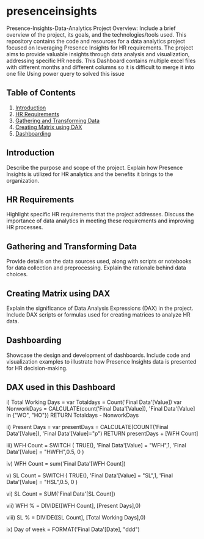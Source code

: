 # presenceinsights
Presence-Insights-Data-Analytics
Project Overview:
Include a brief overview of the project, its goals, and the technologies/tools used.
This repository contains the code and resources for a data analytics project focused on leveraging Presence Insights for HR requirements. The project aims to provide valuable insights through data analysis and visualization, addressing specific HR needs.
This Dashboard contains multiple excel files with different months and different columns so it is difficult to merge it into one file
Using power query to solved this issue

## Table of Contents
1. [Introduction](#introduction)
2. [HR Requirements](#hr-requirements)
3. [Gathering and Transforming Data](#gathering-and-transforming-data)
4. [Creating Matrix using DAX](#creating-matrix-using-dax)
5. [Dashboarding](#dashboarding)

## Introduction
Describe the purpose and scope of the project. Explain how Presence Insights is utilized for HR analytics and the benefits it brings to the organization.

## HR Requirements
Highlight specific HR requirements that the project addresses. Discuss the importance of data analytics in meeting these requirements and improving HR processes.

## Gathering and Transforming Data
Provide details on the data sources used, along with scripts or notebooks for data collection and preprocessing. Explain the rationale behind data choices.

## Creating Matrix using DAX
Explain the significance of Data Analysis Expressions (DAX) in the project. Include DAX scripts or formulas used for creating matrices to analyze HR data.

## Dashboarding
Showcase the design and development of dashboards. Include code and visualization examples to illustrate how Presence Insights data is presented for HR decision-making.

## DAX used in this Dashboard
i) Total Working Days = 
var Totaldays = Count('Final Data'[Value])
var NonworkDays = CALCULATE(count('Final Data'[Value]), 'Final Data'[Value] in {"WO", "HO"})
RETURN
Totaldays - NonworkDays

ii) Present Days = 
var presentDays = CALCULATE(COUNT('Final Data'[Value]), 'Final Data'[Value]="p")
RETURN
presentDays + [WFH Count]

iii) WFH Count = SWITCH ( TRUE(),
'Final Data'[Value] = "WFH",1,
'Final Data'[Value] = "HWFH",0.5, 0 )

iv) WFH Count = sum('Final Data'[WFH Count])

v) SL Count = SWITCH ( TRUE(),
'Final Data'[Value] = "SL",1,
'Final Data'[Value] = "HSL",0.5, 0 )

vi) SL Count = SUM('Final Data'[SL Count])

vii) WFH % = DIVIDE([WFH Count], [Present Days],0)

viii) SL % = DIVIDE([SL Count], [Total Working Days],0)

ix) Day of week = FORMAT('Final Data'[Date], "ddd")




